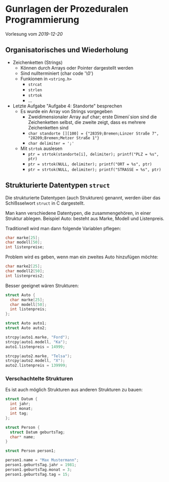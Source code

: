 # Gunrlagen der Prozeduralen Programmierung

Vorlesung vom *2019-12-20*

## Organisatorisches und Wiederholung

- Zeichenketten (Strings)
  - Können durch Arrays oder Pointer dargestellt werden
  - Sind nullterminiert (char code '\0')
  - Funkionen in `<string.h>`
    - `strcat`
    - `strlen`
    - `strtok`
    - ...
- Letzte Aufgabe "Aufgabe 4: Standorte" besprechen
  - Es wurde ein Array von Strings vorgegeben
    - Zweidimensionaler Array auf char; erste Dimeni´sion
    sind die Zeichenketten selbst, die zweite zeigt, dass es mehrere
    Zeichenketten sind
    - `char standorte [][100] = {"28359;Bremen;Linzer Straße 7",
      "28209;Bremen;Metzer Straße 1"}`
    - `char delimiter = ';'`
  - Mit `strtok` auslesen
    - `ptr = strtok(standorte[i], delimiter); printf("PLZ = %s", ptr)`
    - `ptr = strtok(NULL, delimiter); printf("ORT = %s", ptr)`
    - `ptr = strtok(NULL, delimiter); printf("STRASSE = %s", ptr)`

## Strukturierte Datentypen `struct`

Die strukturierte Datentypen (auch Strukturen) genannt, werden über das
Schlßsselwort `struct` in C dargestellt.

Man kann verschiedene Datentypen, die zusammengehören, in einer Struktur
ablegen. Beispiel Auto: besteht aus Marke, Modell und Listenpreis.

Traditionell wird man dann folgende Variablen pflegen:

```c
char marke[25];
char modell[50];
int listenpreise;
```

Problem wird es geben, wenn man ein zweites Auto hinzufügen möchte:

```c
char marke2[25];
char modell2[50];
int listenpreis2;
```

Besser geeignet wären Strukturen:

```c
struct Auto {
  char marke[25];
  char modell[50];
  int listenpreis;
};

struct Auto auto1;
struct Auto auto2;

strcpy(auto1.marke, "Ford");
strcpy(auto1.modell, "Ka");
auto1.listenpreis = 14999;

strcpy(auto2.marke, "Telsa");
strcpy(auto2.modell, "X");
auto2.listenpreis = 139999;
```

### Verschachtelte Strukturen

Es ist auch möglich Strukturen aus anderen Strukturen zu bauen:

```c
struct Datum {
  int jahr;
  int monat;
  int tag;
};

struct Person {
  struct Datum geburtsTag;
  char* name;
}

struct Person person1;

person1.name = "Max Mustermann";
person1.geburtsTag.jahr = 1981;
person1.geburtsTag.monat = 3;
person1.geburtsTag.tag = 15;
```
